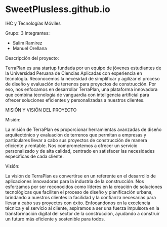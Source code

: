 # SweetPlusless.github.io
IHC y Tecnologías Móviles

Grupo: 3
Integrantes:
- Salim Ramirez
- Manuel Orellana

Descripción del proyecto: 

TerraPlan es una startup fundada por un equipo de jóvenes estudiantes de la Universidad Peruana de Ciencias Aplicadas con experiencia en tecnología. Reconocemos la necesidad de simplificar y agilizar el proceso de diseño y evaluación de terrenos para proyectos de construcción. Por eso, nos enfocamos en desarrollar TerraPlan, una plataforma innovadora que combina tecnología de vanguardia con inteligencia artificial para ofrecer soluciones eficientes y personalizadas a nuestros clientes.

MISIÓN Y VISIÓN DEL PROYECTO

Misión: 

La misión de TerraPlan es proporcionar herramientas avanzadas de diseño arquitectónico y evaluación de terrenos que permitan a empresas y particulares llevar a cabo sus proyectos de construcción de manera eficiente y rentable. Nos comprometemos a ofrecer un servicio personalizado y de alta calidad, centrado en satisfacer las necesidades específicas de cada cliente.

Visión:

La visión de TerraPlan es convertirse en un referente en el desarrollo de aplicaciones innovadoras para la industria de la construcción. Nos esforzamos por ser reconocidos como líderes en la creación de soluciones tecnológicas que faciliten el proceso de diseño y planificación urbana, brindando a nuestros clientes la facilidad y la confianza necesarias para llevar a cabo sus proyectos con éxito. Enfocandonos en la excelencia técnica y el servicio al cliente, aspiramos a ser una fuerza impulsora en la transformación digital del sector de la construcción, ayudando a construir un futuro más eficiente y sostenible para todos.
